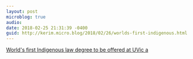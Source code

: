 ```yaml
---
layout: post
microblog: true
audio: 
date: 2018-02-25 21:31:39 -0400
guid: http://kerim.micro.blog/2018/02/26/worlds-first-indigenous.html
---
```

[World's first Indigenous law degree to be offered at UVic a](http://www.uvic.ca/news/topics/2018+jid-indigenous-law+media-release)

